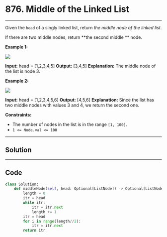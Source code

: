 # 876. Middle of the Linked List

---

Given the `head` of a singly linked list, return _the middle node of the linked list_.

If there are two middle nodes, return **the second middle ** node.

 

**Example 1:**

![](https://assets.leetcode.com/uploads/2021/07/23/lc-midlist1.jpg)


**Input:** head = [1,2,3,4,5]
**Output:** [3,4,5]
**Explanation:** The middle node of the list is node 3.


**Example 2:**

![](https://assets.leetcode.com/uploads/2021/07/23/lc-midlist2.jpg)


**Input:** head = [1,2,3,4,5,6]
**Output:** [4,5,6]
**Explanation:** Since the list has two middle nodes with values 3 and 4, we return the second one.


 

**Constraints:**

  * The number of nodes in the list is in the range `[1, 100]`.
  * `1 <= Node.val <= 100`

---

## Solution



---

## Code
```python
class Solution:
    def middleNode(self, head: Optional[ListNode]) -> Optional[ListNode]:
        length = 0
        itr = head
        while itr:
            itr = itr.next
            length += 1
        itr = head
        for i in range(length//2):
            itr = itr.next
        return itr
```

